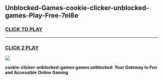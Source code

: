 
## Unblocked-Games-cookie-clicker-unblocked-games-Play-Free-7el8e
<h3>
<a href="https://premium76.site?title=cookie-clicker-unblocked-games&ref=15A">CLICK TO PLAY</a></h3>
<hr>

<h3>
<a href="https://premium76.site?title=cookie-clicker-unblocked-games&ref=15A">CLICK 2 PLAY</a>
  
</h3>

<a href="https://premium76.site?title=cookie-clicker-unblocked-games&ref=15A"><img src="https://clearcache.store/games.png"></a>


**cookie-clicker-unblocked-games games unblocked: Your Gateway to Fun and Accessible Online Gaming**
